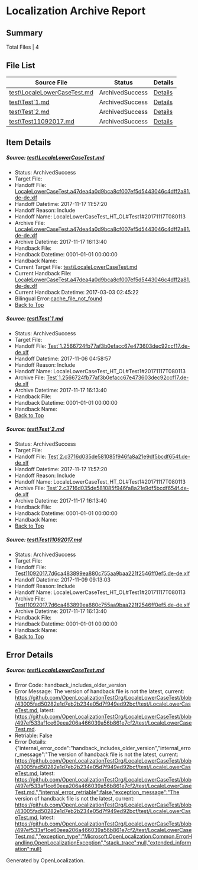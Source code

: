 # <a name='report-top'></a> Localization Archive Report

## Summary
 Total Files | 4

## File List
 Source File | Status | Details 
 ----------- | ------ | ------- 
 [test\LocaleLowerCaseTest.md](https://github.com/OpenLocalizationTestOrg/LocaleLowerCaseTest/blob/497ef533af1ce60eea206a466039a56b861e7cf2/test/LocaleLowerCaseTest.md) | ArchivedSuccess | [Details](#db4fc618da24501b0eb2dc0a509d82d8b85b706d1)
 [test\Test`1.md](https://github.com/OpenLocalizationTestOrg/LocaleLowerCaseTest/blob/a3b77224029d1ef0183871836f623c67f4c87e7d/test/Test%601.md) | ArchivedSuccess | [Details](#ac4b78a288421be8dc454b4e866298b0957713a04)
 [test\Test`2.md](https://github.com/OpenLocalizationTestOrg/LocaleLowerCaseTest/blob/497ef533af1ce60eea206a466039a56b861e7cf2/test/Test%602.md) | ArchivedSuccess | [Details](#964d1280e55571b4feb034ea1447d38b00e07ca75)
 [test\Test11092017.md](https://github.com/OpenLocalizationTestOrg/LocaleLowerCaseTest/blob/2ac47e1c76e6d51d0adc8071e29a81f1add186cc/test/Test11092017.md) | ArchivedSuccess | [Details](#0a15c5dd2a157768d0e264531e8331752bf2c4603)

## Item Details
##### <a name='db4fc618da24501b0eb2dc0a509d82d8b85b706d1'></a> Source: [test\LocaleLowerCaseTest.md](https://github.com/OpenLocalizationTestOrg/LocaleLowerCaseTest/blob/497ef533af1ce60eea206a466039a56b861e7cf2/test/LocaleLowerCaseTest.md)
* Status: ArchivedSuccess
* Target File: 
* Handoff File: [LocaleLowerCaseTest.a47dea4a0d9bca8cf007ef5d5443046c4dff2a81.de-de.xlf](https://github.com/OpenLocalizationTestOrg/LocaleLowerCaseTest.handoff/blob/a42d0fcdeef0f4b22616104824d5865a4f1a1862/ol-handoff/OpenLocalizationTestOrg/LocaleLowerCaseTest.de-DE/master/LocaleLowerCaseTest.a47dea4a0d9bca8cf007ef5d5443046c4dff2a81.de-de.xlf)
* Handoff Datetime: 2017-11-17 11:57:20
* Handoff Reason: Include
* Handoff Name: LocaleLowerCaseTest_HT_OL#Test1#20171117T080113
* Archive File: [LocaleLowerCaseTest.a47dea4a0d9bca8cf007ef5d5443046c4dff2a81.de-de.xlf](https://github.com/OpenLocalizationTestOrg/LocaleLowerCaseTest.handoff/blob/efc573f28cbfbd5bf9036c52fe1d94ce0c6d7518/ol-archive/OpenLocalizationTestOrg/LocaleLowerCaseTest.de-DE/master/LocaleLowerCaseTest.a47dea4a0d9bca8cf007ef5d5443046c4dff2a81.de-de.xlf)
* Archive Datetime: 2017-11-17 16:13:40
* Handback File: 
* Handback Datetime: 0001-01-01 00:00:00
* Handback Name: 
* Current Target File: [test\LocaleLowerCaseTest.md](https://github.com/OpenLocalizationTestOrg/LocaleLowerCaseTest.de-DE/blob/c9428fca101b6fe6c485aa5f7cd1c3cd7a484f0d/test/LocaleLowerCaseTest.md)
* Current Handback File: [LocaleLowerCaseTest.a47dea4a0d9bca8cf007ef5d5443046c4dff2a81.de-de.xlf](https://github.com/OpenLocalizationTestOrg/LocaleLowerCaseTest.handback/blob/ea21454d4ffde778ca8a66d86c288e77ca3d9240/ol-handback/OpenLocalizationTestOrg/LocaleLowerCaseTest.de-DE/master/LocaleLowerCaseTest.a47dea4a0d9bca8cf007ef5d5443046c4dff2a81.de-de.xlf)
* Current Handback Datetime: 2017-03-03 02:45:22
* Bilingual Error:[cache_file_not_found](#db4fc618da24501b0eb2dc0a509d82d8b85b706d1cache_file_not_found)
* [Back to Top](#report-top)

##### <a name='ac4b78a288421be8dc454b4e866298b0957713a04'></a> Source: [test\Test`1.md](https://github.com/OpenLocalizationTestOrg/LocaleLowerCaseTest/blob/a3b77224029d1ef0183871836f623c67f4c87e7d/test/Test%601.md)
* Status: ArchivedSuccess
* Target File: 
* Handoff File: [Test`1.2566724fb77af3b0efacc67e473603dec92ccf17.de-de.xlf](https://github.com/OpenLocalizationTestOrg/LocaleLowerCaseTest.handoff/blob/1d06e0f81f336256a2c15e5f114251e0f8b4c112/ol-handoff/OpenLocalizationTestOrg/LocaleLowerCaseTest.de-DE/master/Test%601.2566724fb77af3b0efacc67e473603dec92ccf17.de-de.xlf)
* Handoff Datetime: 2017-11-06 04:58:57
* Handoff Reason: Include
* Handoff Name: LocaleLowerCaseTest_HT_OL#Test1#20171117T080113
* Archive File: [Test`1.2566724fb77af3b0efacc67e473603dec92ccf17.de-de.xlf](https://github.com/OpenLocalizationTestOrg/LocaleLowerCaseTest.handoff/blob/efc573f28cbfbd5bf9036c52fe1d94ce0c6d7518/ol-archive/OpenLocalizationTestOrg/LocaleLowerCaseTest.de-DE/master/Test%601.2566724fb77af3b0efacc67e473603dec92ccf17.de-de.xlf)
* Archive Datetime: 2017-11-17 16:13:40
* Handback File: 
* Handback Datetime: 0001-01-01 00:00:00
* Handback Name: 
* [Back to Top](#report-top)

##### <a name='964d1280e55571b4feb034ea1447d38b00e07ca75'></a> Source: [test\Test`2.md](https://github.com/OpenLocalizationTestOrg/LocaleLowerCaseTest/blob/497ef533af1ce60eea206a466039a56b861e7cf2/test/Test%602.md)
* Status: ArchivedSuccess
* Target File: 
* Handoff File: [Test`2.c3716d035de581085f946fa8a21e9df5bcdf654f.de-de.xlf](https://github.com/OpenLocalizationTestOrg/LocaleLowerCaseTest.handoff/blob/a42d0fcdeef0f4b22616104824d5865a4f1a1862/ol-handoff/OpenLocalizationTestOrg/LocaleLowerCaseTest.de-DE/master/Test%602.c3716d035de581085f946fa8a21e9df5bcdf654f.de-de.xlf)
* Handoff Datetime: 2017-11-17 11:57:20
* Handoff Reason: Include
* Handoff Name: LocaleLowerCaseTest_HT_OL#Test1#20171117T080113
* Archive File: [Test`2.c3716d035de581085f946fa8a21e9df5bcdf654f.de-de.xlf](https://github.com/OpenLocalizationTestOrg/LocaleLowerCaseTest.handoff/blob/efc573f28cbfbd5bf9036c52fe1d94ce0c6d7518/ol-archive/OpenLocalizationTestOrg/LocaleLowerCaseTest.de-DE/master/Test%602.c3716d035de581085f946fa8a21e9df5bcdf654f.de-de.xlf)
* Archive Datetime: 2017-11-17 16:13:40
* Handback File: 
* Handback Datetime: 0001-01-01 00:00:00
* Handback Name: 
* [Back to Top](#report-top)

##### <a name='0a15c5dd2a157768d0e264531e8331752bf2c4603'></a> Source: [test\Test11092017.md](https://github.com/OpenLocalizationTestOrg/LocaleLowerCaseTest/blob/2ac47e1c76e6d51d0adc8071e29a81f1add186cc/test/Test11092017.md)
* Status: ArchivedSuccess
* Target File: 
* Handoff File: [Test11092017.7d6ca483899ea880c755aa9baa221f2546ff0ef5.de-de.xlf](https://github.com/OpenLocalizationTestOrg/LocaleLowerCaseTest.handoff/blob/fcde88514cbd54dc3efefddb2572be6fdd609c8a/ol-handoff/OpenLocalizationTestOrg/LocaleLowerCaseTest.de-DE/master/Test11092017.7d6ca483899ea880c755aa9baa221f2546ff0ef5.de-de.xlf)
* Handoff Datetime: 2017-11-09 09:13:03
* Handoff Reason: Include
* Handoff Name: LocaleLowerCaseTest_HT_OL#Test1#20171117T080113
* Archive File: [Test11092017.7d6ca483899ea880c755aa9baa221f2546ff0ef5.de-de.xlf](https://github.com/OpenLocalizationTestOrg/LocaleLowerCaseTest.handoff/blob/efc573f28cbfbd5bf9036c52fe1d94ce0c6d7518/ol-archive/OpenLocalizationTestOrg/LocaleLowerCaseTest.de-DE/master/Test11092017.7d6ca483899ea880c755aa9baa221f2546ff0ef5.de-de.xlf)
* Archive Datetime: 2017-11-17 16:13:40
* Handback File: 
* Handback Datetime: 0001-01-01 00:00:00
* Handback Name: 
* [Back to Top](#report-top)


## Error Details
##### <a name='db4fc618da24501b0eb2dc0a509d82d8b85b706d1handback_includes_older_version'></a> Source: [test\LocaleLowerCaseTest.md](#db4fc618da24501b0eb2dc0a509d82d8b85b706d1)
* Error Code: handback_includes_older_version
* Error Message: The version of handback file is not the latest, current: https://github.com/OpenLocalizationTestOrg/LocaleLowerCaseTest/blob/43005fad50282e1d7eb2b234e05d7f949ed92bcf/test/LocaleLowerCaseTest.md, latest: https://github.com/OpenLocalizationTestOrg/LocaleLowerCaseTest/blob/497ef533af1ce60eea206a466039a56b861e7cf2/test/LocaleLowerCaseTest.md.
* Retriable: False
* Error Details: {"internal_error_code":"handback_includes_older_version","internal_error_message":"The version of handback file is not the latest, current: https://github.com/OpenLocalizationTestOrg/LocaleLowerCaseTest/blob/43005fad50282e1d7eb2b234e05d7f949ed92bcf/test/LocaleLowerCaseTest.md, latest: https://github.com/OpenLocalizationTestOrg/LocaleLowerCaseTest/blob/497ef533af1ce60eea206a466039a56b861e7cf2/test/LocaleLowerCaseTest.md.","internal_error_retriable":false,"exception_message":"The version of handback file is not the latest, current: https://github.com/OpenLocalizationTestOrg/LocaleLowerCaseTest/blob/43005fad50282e1d7eb2b234e05d7f949ed92bcf/test/LocaleLowerCaseTest.md, latest: https://github.com/OpenLocalizationTestOrg/LocaleLowerCaseTest/blob/497ef533af1ce60eea206a466039a56b861e7cf2/test/LocaleLowerCaseTest.md.","exception_type":"Microsoft.OpenLocalization.Common.ErrorHandling.OpenLocalizationException","stack_trace":null,"extended_information":null}


Generated by OpenLocalization.
